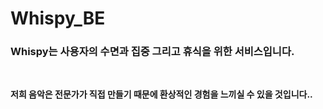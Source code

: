 # Whispy_BE

### Whispy는 사용자의 수면과 집중 그리고 휴식을 위한 서비스입니다.
<br>

**저희 음악은 전문가가 직접 만들기 때문에 환상적인 경험을 느끼실 수 있을 것입니다..**
